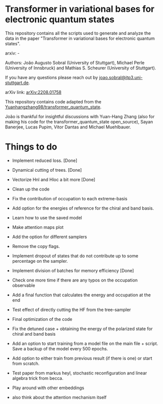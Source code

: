 # Transformer in variational bases for electronic quantum states

This repository contains all the scripts used to generate and analyze the data in the paper "Transformer in variational bases for electronic quantum states". 

arxiv: -


Authors: João Augusto Sobral (University of Stuttgart), Michael Perle (University of Innsbruck) and Mathias S. Scheurer (University of Stuttgart).

If you have any questions please reach out by joao.sobral@itp3.uni-stuttgart.de.

arXiv link: [arXiv:2208.01758](https://arxiv.org/abs/2208.01758)

This repository contains code adapted from the [Yuanhangzhang98/transformer_quantum_state](https://github.com/yuanhangzhang98/transformer_quantum_state).

João is thankful for insightful discussions with Yuan-Hang Zhang (also for making his code for the transformer_quantum_state open_source), Sayan Banerjee, Lucas Pupim, Vitor Dantas and Michael Muehlbauer.

# Things to do 

- Implement reduced loss.  [Done]
- Dynamical cutting of trees.  [Done]
- Vectorize Hnl and Hloc a bit more  [Done]
- Clean up the code 
- Fix the contribution of occupation to each extreme-basis  
- Add option for the energies of reference for the chiral and band basis.
- Learn how to use the saved model
- Make attention maps plot 
- Add the option for different samplers 
- Remove the copy flags. 
- Implement dropout of states that do not contribute up to some percentage on the sampler. 
- Implement division of batches for memory efficiency [Done]
- Check one more time if there are any typos on the occupation observable
- Add a final function that calculates the energy and occupation at the end 
- Test effect of directly cutting the HF from the tree-sampler
- Final optimization of the code 
- Fix the detuned case + obtaining the energy of the polarized state for chiral and band basis
- Add an option to start training from a model file on the main file + script. Save a backup of the model every 500 epochs.
- Add option to either train from previous result (if there is one) or start from scratch.

- Test paper from markus heyl, stochastic reconfiguration and linear algebra trick from becca.
- Play around with other embeddings
- also think about the attention mechanism itself
